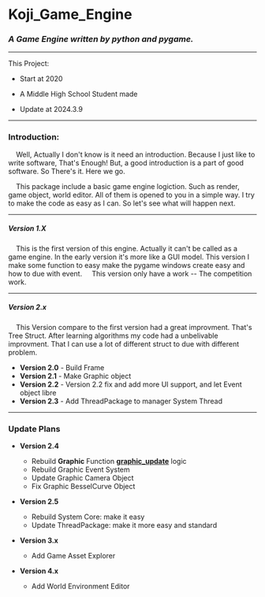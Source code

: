 # Koji_Game_Engine

### *A Game Engine written by python and pygame.*

---

This Project:

- Start at 2020

- A Middle High School Student made

- Update at 2024.3.9

---

### Introduction:

    Well, Actually I don't know is it need an introduction. Because I just like to write software, That's Enough! But, a good introduction is a part of good software. So There's it. Here we go.

    This package include a basic game engine logiction. Such as render, game object, world editor. All of them is opened to you in a simple way. I try to make the code as easy as I can. So let's see what will happen next. 

---

##### Version 1.X
    This is the first version of this engine. Actually it can't be called as a game engine. In the early version it's more like a GUI model. This version I make some function to easy make the pygame windows create easy and how to due with event.
    This version only have a work -- The competition work. 

---

##### Version 2.x
    This Version compare to the first version had a great improvment. That's Tree Struct. After learning algorithms my code had a unbelivable improvment. That I can use a lot of different struct to due with different problem.

- **Version 2.0** - Build Frame
- **Version 2.1** - Make Graphic object
- **Version 2.2** - Version 2.2 fix and add more UI support, and let Event object libre
- **Version 2.3** - Add ThreadPackage to manager System Thread

---

### Update Plans

- **Version 2.4**
  - Rebuild **Graphic** Function **<u>graphic_update</u>** logic
  - Rebuild Graphic Event System
  - Update Graphic Camera Object
  - Fix Graphic BesselCurve Object

- **Version 2.5**
  
  - Rebuild System Core: make it easy
  - Update ThreadPackage: make it more easy and standard

- **Version 3.x**
  
  - Add Game Asset Explorer

- **Version 4.x**
  
  - Add World Environment Editor

